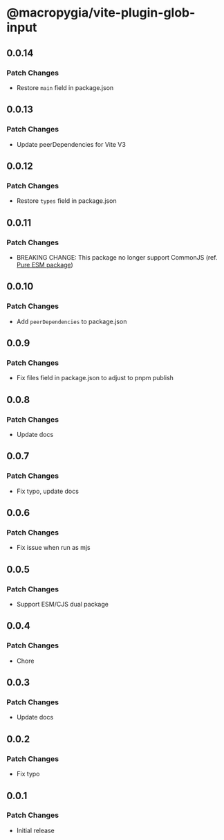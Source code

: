 # @macropygia/vite-plugin-glob-input

## 0.0.14

### Patch Changes

- Restore `main` field in package.json

## 0.0.13

### Patch Changes

- Update peerDependencies for Vite V3

## 0.0.12

### Patch Changes

- Restore `types` field in package.json

## 0.0.11

### Patch Changes

- BREAKING CHANGE: This package no longer support CommonJS (ref. [Pure ESM package](https://gist.github.com/sindresorhus/a39789f98801d908bbc7ff3ecc99d99c))

## 0.0.10

### Patch Changes

- Add `peerDependencies` to package.json

## 0.0.9

### Patch Changes

- Fix files field in package.json to adjust to pnpm publish

## 0.0.8

### Patch Changes

- Update docs

## 0.0.7

### Patch Changes

- Fix typo, update docs

## 0.0.6

### Patch Changes

- Fix issue when run as mjs

## 0.0.5

### Patch Changes

- Support ESM/CJS dual package

## 0.0.4

### Patch Changes

- Chore

## 0.0.3

### Patch Changes

- Update docs

## 0.0.2

### Patch Changes

- Fix typo

## 0.0.1

### Patch Changes

- Initial release
